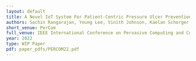```yaml
---
layout: default
title: A Novel IoT System For Patient-Centric Pressure Ulcer Prevention Using Sensor Embedded Dressings
authors: Sachin Rangarajan, Young Lee, Vinith Johnson, Kaelan Schorger, Hanmin Lee, Dung Nguyen, Mohammad H. Behfar, Elina Jansson, Jari Rekila, Jussi Hiltunen, <b>Eric Vin</b>, Katia Obraczka
short_venue: PerCom
full_venue: IEEE International Conference on Pervasive Computing and Communications
year: 2022
type: WIP Paper
pdf: paper_pdfs/PERCOM22.pdf
---
```

